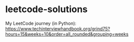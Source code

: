 # leetcode-solutions
My LeetCode journey (in Python): https://www.techinterviewhandbook.org/grind75?hours=15&weeks=10&order=all_rounded&grouping=weeks
